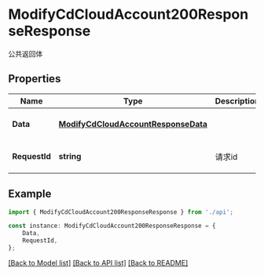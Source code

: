 # ModifyCdCloudAccount200ResponseResponse

公共返回体

## Properties

Name | Type | Description | Notes
------------ | ------------- | ------------- | -------------
**Data** | [**ModifyCdCloudAccountResponseData**](ModifyCdCloudAccountResponseData.md) |  | [optional] [default to undefined]
**RequestId** | **string** | 请求id | [optional] [default to 'xxxxx']

## Example

```typescript
import { ModifyCdCloudAccount200ResponseResponse } from './api';

const instance: ModifyCdCloudAccount200ResponseResponse = {
    Data,
    RequestId,
};
```

[[Back to Model list]](../README.md#documentation-for-models) [[Back to API list]](../README.md#documentation-for-api-endpoints) [[Back to README]](../README.md)
